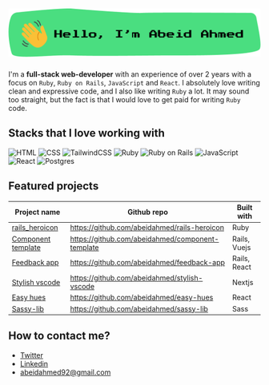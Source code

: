 # ![Hello, I'm Abeid Ahmed](./assets/image.png)

I'm a **full-stack web-developer** with an experience of over 2 years with a
focus on `Ruby`, `Ruby on Rails`, `JavaScript` and `React`. I absolutely love
writing clean and expressive code, and I also like writing `Ruby` a lot. It may
sound too straight, but the fact is that I would love to get paid for writing `Ruby`
code.

## Stacks that I love working with

![HTML](https://img.shields.io/badge/html5%20-%23E34F26.svg?&style=for-the-badge&logo=html5&logoColor=white)
![CSS](https://img.shields.io/badge/css3%20-%231572B6.svg?&style=for-the-badge&logo=css3&logoColor=white)
![TailwindCSS](https://img.shields.io/badge/tailwindcss%20-%2338B2AC.svg?&style=for-the-badge&logo=tailwind-css&logoColor=white)
![Ruby](https://img.shields.io/badge/ruby-%23CC342D.svg?&style=for-the-badge&logo=ruby&logoColor=white)
![Ruby on Rails](https://img.shields.io/badge/rails%20-%23CC0000.svg?&style=for-the-badge&logo=ruby-on-rails&logoColor=white)
![JavaScript](https://img.shields.io/badge/javascript%20-%23323330.svg?&style=for-the-badge&logo=javascript&logoColor=%23F7DF1E)
![React](https://img.shields.io/badge/react%20-%2320232a.svg?&style=for-the-badge&logo=react&logoColor=%2361DAFB)
![Postgres](https://img.shields.io/badge/postgres-%23316192.svg?&style=for-the-badge&logo=postgresql&logoColor=white)

## Featured projects

| Project name                                                    | Github repo                                      | Built with   |
| --------------------------------------------------------------- | ------------------------------------------------ | ------------ |
| [rails_heroicon](https://rubygems.org/gems/rails_heroicon)      | https://github.com/abeidahmed/rails-heroicon     | Ruby         |
| [Component template](https://tailwind-component.herokuapp.com/) | https://github.com/abeidahmed/component-template | Rails, Vuejs |
| [Feedback app](https://feeder-fish.herokuapp.com/)              | https://github.com/abeidahmed/feedback-app       | Rails, React |
| [Stylish vscode](https://stylish-vscode.vercel.app/)            | https://github.com/abeidahmed/stylish-vscode     | Nextjs       |
| [Easy hues](https://infinite-oasis-17383.herokuapp.com/)        | https://github.com/abeidahmed/easy-hues          | React        |
| [Sassy-lib](https://www.npmjs.com/package/sassy-lib)            | https://github.com/abeidahmed/sassy-lib          | Sass         |

## How to contact me?

- [Twitter](https://twitter.com/iamhawaabi)
- [Linkedin](https://www.linkedin.com/in/abeidahmed/)
- [abeidahmed92@gmail.com](mailto:abeidahmed92@gmail.com)
